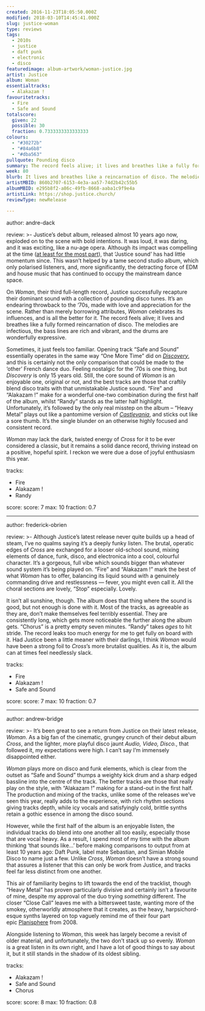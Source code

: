 ```yaml
---
created: 2016-11-23T18:05:50.000Z
modified: 2018-03-10T14:45:41.000Z
slug: justice-woman
type: reviews
tags:
  - 2010s
  - justice
  - daft punk
  - electronic
  - disco
featuredimage: album-artwork/woman-justice.jpg
artist: Justice
album: Woman
essentialtracks:
  - Alakazam !
favouritetracks:
  - Fire
  - Safe and Sound
totalscore:
  given: 22
  possible: 30
  fraction: 0.7333333333333333
colours:
  - "#30272b"
  - "#84a6b8"
  - "#dba563"
pullquote: Pounding disco
summary: The record feels alive; it lives and breathes like a fully formed reincarnation of disco. The melodies are infectious, the bass lines are rich and vibrant, and the drums are wonderfully expressive. Sometimes, it just feels too familiar.
week: 80
blurb: It lives and breathes like a reincarnation of disco. The melodies are infectious, the bass lines are vibrant, and the drums are wonderfully expressive.
artistMBID: 860b2707-6153-4e3a-aa57-74d2b42c55b5
albumMBID: e295b8f2-a86c-49fb-8668-aaba1c9f9e4a
artistLink: https://shop.justice.church/
reviewType: newRelease

---
```


author: andre-dack

review: >-
  Justice’s debut album, released almost 10 years ago now, exploded on to the scene with bold intentions. It was loud, it was daring, and it was exciting, like a nu-age opera. Although its impact was compelling at the time ([at least for the most part](http://www.musicradar.com/news/tech/justice-respond-to-unplugged-controversy-by-posting-more-pictures-183657)), that ‘Justice sound’ has had little momentum since. This wasn’t helped by a tame second studio album, which only polarised listeners, and, more significantly, the detracting force of EDM and house music that has continued to occupy the mainstream dance space. 
  
  On *Woman*, their third full-length record, Justice successfully recapture their dominant sound with a collection of pounding disco tunes. It’s an endearing throwback to the ‘70s, made with love and appreciation for the scene. Rather than merely borrowing attributes, *Woman* celebrates its influences, and is all the better for it. The record feels alive; it lives and breathes like a fully formed reincarnation of disco. The melodies are infectious, the bass lines are rich and vibrant, and the drums are wonderfully expressive.
  
  Sometimes, it just feels too familiar. Opening track “Safe and Sound” essentially operates in the same way “One More Time” did on [*Discovery*](/reviews/daft-punk-discovery/), and this is certainly not the only comparison that could be made to the ‘other’ French dance duo. Feeling nostalgic for the ‘70s is one thing, but *Discovery* is only 15 years old. Still, the core sound of *Woman* is an enjoyable one, original or not, and the best tracks are those that craftily blend disco traits with that unmistakable Justice sound. “Fire” and “Alakazam !” make for a wonderful one-two combination during the first half of the album, whilst “Randy” stands as the latter half highlight. Unfortunately, it’s followed by the only real misstep on the album – “Heavy Metal” plays out like a pantomime version of [*Castlevania*](https://www.youtube.com/watch?v=tgkxSkF7QOU), and sticks out like a sore thumb. It’s the single blunder on an otherwise highly focused and consistent record. 
  
  *Woman* may lack the dark, twisted energy of *Cross* for it to be ever considered a classic, but it remains a solid dance record, thriving instead on a positive, hopeful spirit. I reckon we were due a dose of joyful enthusiasm this year.

tracks:
  - Fire
  - ­Alakazam !
  - ­Randy

score:
  score: 7
  max: 10
  fraction: 0.7

---
author: frederick-obrien

review: >-
  Although Justice’s latest release never quite builds up a head of steam, I’ve no qualms saying it’s a deeply funky listen. The brutal, operatic edges of *Cross* are exchanged for a looser old-school sound, mixing elements of dance, funk, disco, and electronica into a cool, colourful character. It’s a gorgeous, full vibe which sounds bigger than whatever sound system it’s being played on. “Fire” and “Alakazam !” mark the best of what *Woman* has to offer, balancing its liquid sound with a genuinely commanding drive and restlessness — fever, you might even call it. All the choral sections are lovely, “Stop” especially. Lovely. 
  
  It isn’t all sunshine, though. The album does that thing where the sound is good, but not enough is done with it. Most of the tracks, as agreeable as they are, don’t make themselves feel terribly essential. They are consistently long, which gets more noticeable the further along the album gets. “Chorus” is a pretty empty seven minutes. “Randy” takes *ages* to hit stride. The record leaks too much energy for me to get fully on board with it. Had Justice been a little meaner with their darlings, I think *Woman* would have been a strong foil to *Cross*’s more brutalist qualities. As it is, the album can at times feel needlessly slack.

tracks:
  - Fire
  - ­Alakazam !
  - ­Safe and Sound

score:
  score: 7
  max: 10
  fraction: 0.7

---
author: andrew-bridge

review: >-
  It’s been great to see a return from Justice on their latest release, *Woman*. As a big fan of the cinematic, grungey crunch of their debut album *Cross*, and the lighter, more playful disco jaunt *Audio, Video, Disco.*, that followed it, my expectations were high. I can’t say I’m immensely disappointed either. 
  
  *Woman* plays more on disco and funk elements, which is clear from the outset as “Safe and Sound” thumps a weighty kick drum and a sharp edged bassline into the centre of the track. The better tracks are those that really play on the style, with “Alakazam !” making for a stand-out in the first half. The production and mixing of the tracks, unlike some of the releases we’ve seen this year, really adds to the experience, with rich rhythm sections giving tracks depth, while icy vocals and satisfyingly cold, brittle synths retain a gothic essence in among the disco sound.

  However, while the first half of the album is an enjoyable listen, the individual tracks do blend into one another all too easily, especially those that are vocal heavy. As a result, I spend most of my time with the album thinking ‘that sounds like…’ before making comparisons to output from at least 10 years ago: Daft Punk, label mate Sebastian, and Simian Mobile Disco to name just a few. Unlike *Cross*, *Woman* doesn’t have a strong sound that assures a listener that this can only be work from Justice, and tracks feel far less distinct from one another.

  This air of familiarity begins to lift towards the end of the tracklist, though “Heavy Metal” has proven particularly divisive and certainly isn’t a favourite of mine, despite my approval of the duo trying *something* different. The closer “Close Call” leaves me with a bittersweet taste, wanting more of the smokey, otherworldly atmosphere that it creates, as the heavy, harpsichord-esque synths layered on top vaguely remind me of their four part epic [Planisphere](https://www.youtube.com/watch?v=rZgfrDMQFas) from 2008. 
  
  Alongside listening to *Woman*, this week has largely become a revisit of older material, and unfortunately, the two don’t stack up so evenly. *Woman* is a great listen in its own right, and I have a lot of good things to say about it, but it still stands in the shadow of its oldest sibling.

tracks:
  - Alakazam !
  - ­Safe and Sound
  - ­Chorus

score:
  score: 8
  max: 10
  fraction: 0.8
